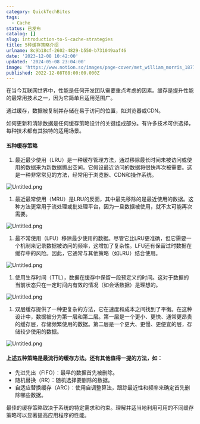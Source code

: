 ```yaml
---
category: QuickTechBites
tags:
  - Cache
status: 已发布
catalog: []
slug: introduction-to-5-cache-strategies
title: 5种缓存策略介绍
urlname: 8c9b18cf-2602-4829-b550-b731049aaf46
date: '2023-12-08 10:42:00'
updated: '2024-05-08 23:04:00'
image: 'https://www.notion.so/images/page-cover/met_william_morris_1877_willow.jpg'
published: 2022-12-08T08:00:00.000Z
---
```


在当今互联网世界中，性能是任何开发团队需要重点考虑的因素。缓存是提升性能的最常用技术之一，因为它简单且适用范围广。


通过缓存，数据被复制并存储在易于访问的位置，如浏览器或CDN。


如何更新和清除数据是任何缓存策略设计的关键组成部分。有许多技术可供选择，每种技术都有其独特的适用场景。


#### 五种缓存策略

1. 最近最少使用（LRU）是一种缓存管理方法，通过移除最长时间未被访问或使用的数据来为新数据腾出空间。它假设最近访问的数据将很快再次被需要。这是一种非常常见的方法，经常用于浏览器、CDN和操作系统。

![Untitled.png](https://prod-files-secure.s3.us-west-2.amazonaws.com/5d24fe63-e567-4804-86f9-9fdc62e13082/74494354-3dc7-4fc2-be3e-7e15913b3f24/Untitled.png?X-Amz-Algorithm=AWS4-HMAC-SHA256&X-Amz-Content-Sha256=UNSIGNED-PAYLOAD&X-Amz-Credential=ASIAZI2LB466WPKX6SQI%2F20250314%2Fus-west-2%2Fs3%2Faws4_request&X-Amz-Date=20250314T053743Z&X-Amz-Expires=3600&X-Amz-Security-Token=IQoJb3JpZ2luX2VjEJ3%2F%2F%2F%2F%2F%2F%2F%2F%2F%2FwEaCXVzLXdlc3QtMiJIMEYCIQDezVQwU6b6diqX1fBT8CQHC1%2BwgGs6hr2cw72EhkjE1AIhAPDDpJnSfrwFAv0H94PKZFnGS5WAsxC0c6rzhc4cc2UpKogECOb%2F%2F%2F%2F%2F%2F%2F%2F%2F%2FwEQABoMNjM3NDIzMTgzODA1IgzD6y8XVyATvM%2F4ypEq3AO%2BsxAo9UG%2FdBo%2Bv%2FfjwmwV5tSyCcM93h%2Fc9NY094m4hw%2FASxJ%2Br3z8FNWQYuzJ9IgVrJfF0b3IUloigSaSvRdqmy0reHDNFvb5tErDTx2UYlXiwi4jmBj8fF1p2dICXbaqb12r1hqXiUpbT1ogTRfYwMPq8kvA5YXTmLPIKypKD%2B0x6bA4jGPB8KnwYff5%2BXqMLUNcy%2F1HhMWg2F5XvCxGKddv2KtGD%2FAMmduK4XvFOrCWTr%2FprP9Pg%2BCvwgsyD4Vl8sc9kFxQFEGVdwCKs7I9why5HThv3sott6%2BdLhtvV9EmYXWiqBc044F0ssJmzACN3qLXjgEUCnziF5JA8OeDTj0vWcUpcFxaGRMIG4oAxHvOdaG%2BMraexpFuSeMl8ivByaBKSjRdpfYh8FkwCM6zObyj0eQTsxRUqKt2rl1kPE%2FZZQkz1II3WaQZ7ZxGd%2BQIJjioe3WYVNChapLDh4XBUkHZ5uE40QOUrAFDo4sXGxXNB41lsWe6RK8PnJp6MPBSzTpdyfVGh7uBWAKVz%2BSp0lbgWVSKNiNzQG5yJGbCxHW5WB4UYyQHc976RoaaQQe9GSDTbfcj18%2F33kU5fyUcYMXbgg6tigA6f1xAwg8lCen%2FUpBJabmPQ0zA7zCc6s6%2BBjqkAeppQHv%2BKSulRptGZSa3qac9UKEAXvzjD5e2FL3Ep%2FPIMwH3xl1GPRDLgqOoMSHUr5usMZXCw36IfeaKbhyZhrF6dOUN51EQoQZ6Cjkn4HprjnXTAK0iGX%2B5H8cXeECvUpUHiYszyTP3VBYKxkdXLL3EqKOOlZhTgTFQsKH61XKSWtSSDdWN9E6KtrBbeH9%2B8lMc%2FRGq66ge3svpoYs%2B7BpE%2BVMa&X-Amz-Signature=76da6d1badc43ff5e42be51edd9f713c792fd11853c291b14b1593dcfdc1a520&X-Amz-SignedHeaders=host&x-id=GetObject)

1. 最近最常使用（MRU）是LRU的反面，其中最先移除的是最近使用的数据。这种方法更常用于流处理或批处理平台，因为一旦数据被使用，就不太可能再次需要。

![Untitled.png](https://prod-files-secure.s3.us-west-2.amazonaws.com/5d24fe63-e567-4804-86f9-9fdc62e13082/9394e615-e149-4cd8-9a1b-e3c39cda8184/Untitled.png?X-Amz-Algorithm=AWS4-HMAC-SHA256&X-Amz-Content-Sha256=UNSIGNED-PAYLOAD&X-Amz-Credential=ASIAZI2LB466WPKX6SQI%2F20250314%2Fus-west-2%2Fs3%2Faws4_request&X-Amz-Date=20250314T053743Z&X-Amz-Expires=3600&X-Amz-Security-Token=IQoJb3JpZ2luX2VjEJ3%2F%2F%2F%2F%2F%2F%2F%2F%2F%2FwEaCXVzLXdlc3QtMiJIMEYCIQDezVQwU6b6diqX1fBT8CQHC1%2BwgGs6hr2cw72EhkjE1AIhAPDDpJnSfrwFAv0H94PKZFnGS5WAsxC0c6rzhc4cc2UpKogECOb%2F%2F%2F%2F%2F%2F%2F%2F%2F%2FwEQABoMNjM3NDIzMTgzODA1IgzD6y8XVyATvM%2F4ypEq3AO%2BsxAo9UG%2FdBo%2Bv%2FfjwmwV5tSyCcM93h%2Fc9NY094m4hw%2FASxJ%2Br3z8FNWQYuzJ9IgVrJfF0b3IUloigSaSvRdqmy0reHDNFvb5tErDTx2UYlXiwi4jmBj8fF1p2dICXbaqb12r1hqXiUpbT1ogTRfYwMPq8kvA5YXTmLPIKypKD%2B0x6bA4jGPB8KnwYff5%2BXqMLUNcy%2F1HhMWg2F5XvCxGKddv2KtGD%2FAMmduK4XvFOrCWTr%2FprP9Pg%2BCvwgsyD4Vl8sc9kFxQFEGVdwCKs7I9why5HThv3sott6%2BdLhtvV9EmYXWiqBc044F0ssJmzACN3qLXjgEUCnziF5JA8OeDTj0vWcUpcFxaGRMIG4oAxHvOdaG%2BMraexpFuSeMl8ivByaBKSjRdpfYh8FkwCM6zObyj0eQTsxRUqKt2rl1kPE%2FZZQkz1II3WaQZ7ZxGd%2BQIJjioe3WYVNChapLDh4XBUkHZ5uE40QOUrAFDo4sXGxXNB41lsWe6RK8PnJp6MPBSzTpdyfVGh7uBWAKVz%2BSp0lbgWVSKNiNzQG5yJGbCxHW5WB4UYyQHc976RoaaQQe9GSDTbfcj18%2F33kU5fyUcYMXbgg6tigA6f1xAwg8lCen%2FUpBJabmPQ0zA7zCc6s6%2BBjqkAeppQHv%2BKSulRptGZSa3qac9UKEAXvzjD5e2FL3Ep%2FPIMwH3xl1GPRDLgqOoMSHUr5usMZXCw36IfeaKbhyZhrF6dOUN51EQoQZ6Cjkn4HprjnXTAK0iGX%2B5H8cXeECvUpUHiYszyTP3VBYKxkdXLL3EqKOOlZhTgTFQsKH61XKSWtSSDdWN9E6KtrBbeH9%2B8lMc%2FRGq66ge3svpoYs%2B7BpE%2BVMa&X-Amz-Signature=2d3698c4b444abb2afc2c90d9f5b8eaadbf8bb170fa1670bd90e6c69a8156d67&X-Amz-SignedHeaders=host&x-id=GetObject)

1. 最不常使用（LFU）移除最少使用的数据。尽管它比LRU更准确，但它需要一个机制来记录数据被访问的频率，这增加了复杂性。LFU还有保留过时数据在缓存中的风险。因此，它通常与其他策略（如LRU）结合使用。

![Untitled.png](https://prod-files-secure.s3.us-west-2.amazonaws.com/5d24fe63-e567-4804-86f9-9fdc62e13082/ff489bb8-941e-4617-b208-e17020ed7ada/Untitled.png?X-Amz-Algorithm=AWS4-HMAC-SHA256&X-Amz-Content-Sha256=UNSIGNED-PAYLOAD&X-Amz-Credential=ASIAZI2LB466WPKX6SQI%2F20250314%2Fus-west-2%2Fs3%2Faws4_request&X-Amz-Date=20250314T053743Z&X-Amz-Expires=3600&X-Amz-Security-Token=IQoJb3JpZ2luX2VjEJ3%2F%2F%2F%2F%2F%2F%2F%2F%2F%2FwEaCXVzLXdlc3QtMiJIMEYCIQDezVQwU6b6diqX1fBT8CQHC1%2BwgGs6hr2cw72EhkjE1AIhAPDDpJnSfrwFAv0H94PKZFnGS5WAsxC0c6rzhc4cc2UpKogECOb%2F%2F%2F%2F%2F%2F%2F%2F%2F%2FwEQABoMNjM3NDIzMTgzODA1IgzD6y8XVyATvM%2F4ypEq3AO%2BsxAo9UG%2FdBo%2Bv%2FfjwmwV5tSyCcM93h%2Fc9NY094m4hw%2FASxJ%2Br3z8FNWQYuzJ9IgVrJfF0b3IUloigSaSvRdqmy0reHDNFvb5tErDTx2UYlXiwi4jmBj8fF1p2dICXbaqb12r1hqXiUpbT1ogTRfYwMPq8kvA5YXTmLPIKypKD%2B0x6bA4jGPB8KnwYff5%2BXqMLUNcy%2F1HhMWg2F5XvCxGKddv2KtGD%2FAMmduK4XvFOrCWTr%2FprP9Pg%2BCvwgsyD4Vl8sc9kFxQFEGVdwCKs7I9why5HThv3sott6%2BdLhtvV9EmYXWiqBc044F0ssJmzACN3qLXjgEUCnziF5JA8OeDTj0vWcUpcFxaGRMIG4oAxHvOdaG%2BMraexpFuSeMl8ivByaBKSjRdpfYh8FkwCM6zObyj0eQTsxRUqKt2rl1kPE%2FZZQkz1II3WaQZ7ZxGd%2BQIJjioe3WYVNChapLDh4XBUkHZ5uE40QOUrAFDo4sXGxXNB41lsWe6RK8PnJp6MPBSzTpdyfVGh7uBWAKVz%2BSp0lbgWVSKNiNzQG5yJGbCxHW5WB4UYyQHc976RoaaQQe9GSDTbfcj18%2F33kU5fyUcYMXbgg6tigA6f1xAwg8lCen%2FUpBJabmPQ0zA7zCc6s6%2BBjqkAeppQHv%2BKSulRptGZSa3qac9UKEAXvzjD5e2FL3Ep%2FPIMwH3xl1GPRDLgqOoMSHUr5usMZXCw36IfeaKbhyZhrF6dOUN51EQoQZ6Cjkn4HprjnXTAK0iGX%2B5H8cXeECvUpUHiYszyTP3VBYKxkdXLL3EqKOOlZhTgTFQsKH61XKSWtSSDdWN9E6KtrBbeH9%2B8lMc%2FRGq66ge3svpoYs%2B7BpE%2BVMa&X-Amz-Signature=d29a34355ff8cc498e67de000b7385701c091c95f2a6b3319187ba42164418a9&X-Amz-SignedHeaders=host&x-id=GetObject)

1. 使用生存时间（TTL），数据在缓存中保留一段预定义的时间。这对于数据的当前状态只在一定时间内有效的情况（如会话数据）是理想的。

![Untitled.png](https://prod-files-secure.s3.us-west-2.amazonaws.com/5d24fe63-e567-4804-86f9-9fdc62e13082/480ed8d3-f3c7-4a40-a9c6-4ca2e915c139/Untitled.png?X-Amz-Algorithm=AWS4-HMAC-SHA256&X-Amz-Content-Sha256=UNSIGNED-PAYLOAD&X-Amz-Credential=ASIAZI2LB466WPKX6SQI%2F20250314%2Fus-west-2%2Fs3%2Faws4_request&X-Amz-Date=20250314T053743Z&X-Amz-Expires=3600&X-Amz-Security-Token=IQoJb3JpZ2luX2VjEJ3%2F%2F%2F%2F%2F%2F%2F%2F%2F%2FwEaCXVzLXdlc3QtMiJIMEYCIQDezVQwU6b6diqX1fBT8CQHC1%2BwgGs6hr2cw72EhkjE1AIhAPDDpJnSfrwFAv0H94PKZFnGS5WAsxC0c6rzhc4cc2UpKogECOb%2F%2F%2F%2F%2F%2F%2F%2F%2F%2FwEQABoMNjM3NDIzMTgzODA1IgzD6y8XVyATvM%2F4ypEq3AO%2BsxAo9UG%2FdBo%2Bv%2FfjwmwV5tSyCcM93h%2Fc9NY094m4hw%2FASxJ%2Br3z8FNWQYuzJ9IgVrJfF0b3IUloigSaSvRdqmy0reHDNFvb5tErDTx2UYlXiwi4jmBj8fF1p2dICXbaqb12r1hqXiUpbT1ogTRfYwMPq8kvA5YXTmLPIKypKD%2B0x6bA4jGPB8KnwYff5%2BXqMLUNcy%2F1HhMWg2F5XvCxGKddv2KtGD%2FAMmduK4XvFOrCWTr%2FprP9Pg%2BCvwgsyD4Vl8sc9kFxQFEGVdwCKs7I9why5HThv3sott6%2BdLhtvV9EmYXWiqBc044F0ssJmzACN3qLXjgEUCnziF5JA8OeDTj0vWcUpcFxaGRMIG4oAxHvOdaG%2BMraexpFuSeMl8ivByaBKSjRdpfYh8FkwCM6zObyj0eQTsxRUqKt2rl1kPE%2FZZQkz1II3WaQZ7ZxGd%2BQIJjioe3WYVNChapLDh4XBUkHZ5uE40QOUrAFDo4sXGxXNB41lsWe6RK8PnJp6MPBSzTpdyfVGh7uBWAKVz%2BSp0lbgWVSKNiNzQG5yJGbCxHW5WB4UYyQHc976RoaaQQe9GSDTbfcj18%2F33kU5fyUcYMXbgg6tigA6f1xAwg8lCen%2FUpBJabmPQ0zA7zCc6s6%2BBjqkAeppQHv%2BKSulRptGZSa3qac9UKEAXvzjD5e2FL3Ep%2FPIMwH3xl1GPRDLgqOoMSHUr5usMZXCw36IfeaKbhyZhrF6dOUN51EQoQZ6Cjkn4HprjnXTAK0iGX%2B5H8cXeECvUpUHiYszyTP3VBYKxkdXLL3EqKOOlZhTgTFQsKH61XKSWtSSDdWN9E6KtrBbeH9%2B8lMc%2FRGq66ge3svpoYs%2B7BpE%2BVMa&X-Amz-Signature=ff2bb5eeee5b551dc90130ae251de31f5eb82975c3e9590146bdac85586fb5f2&X-Amz-SignedHeaders=host&x-id=GetObject)

1. 双层缓存提供了一种更复杂的方法，它在速度和成本之间找到了平衡。在这种设计中，数据被分为第一层和第二层。第一层是一个更小、更快、通常更昂贵的缓存层，存储频繁使用的数据。第二层是一个更大、更慢、更便宜的层，存储较少使用的数据。

![Untitled.png](https://prod-files-secure.s3.us-west-2.amazonaws.com/5d24fe63-e567-4804-86f9-9fdc62e13082/35e68090-275d-4707-9e9a-ce86f000e9eb/Untitled.png?X-Amz-Algorithm=AWS4-HMAC-SHA256&X-Amz-Content-Sha256=UNSIGNED-PAYLOAD&X-Amz-Credential=ASIAZI2LB466WPKX6SQI%2F20250314%2Fus-west-2%2Fs3%2Faws4_request&X-Amz-Date=20250314T053743Z&X-Amz-Expires=3600&X-Amz-Security-Token=IQoJb3JpZ2luX2VjEJ3%2F%2F%2F%2F%2F%2F%2F%2F%2F%2FwEaCXVzLXdlc3QtMiJIMEYCIQDezVQwU6b6diqX1fBT8CQHC1%2BwgGs6hr2cw72EhkjE1AIhAPDDpJnSfrwFAv0H94PKZFnGS5WAsxC0c6rzhc4cc2UpKogECOb%2F%2F%2F%2F%2F%2F%2F%2F%2F%2FwEQABoMNjM3NDIzMTgzODA1IgzD6y8XVyATvM%2F4ypEq3AO%2BsxAo9UG%2FdBo%2Bv%2FfjwmwV5tSyCcM93h%2Fc9NY094m4hw%2FASxJ%2Br3z8FNWQYuzJ9IgVrJfF0b3IUloigSaSvRdqmy0reHDNFvb5tErDTx2UYlXiwi4jmBj8fF1p2dICXbaqb12r1hqXiUpbT1ogTRfYwMPq8kvA5YXTmLPIKypKD%2B0x6bA4jGPB8KnwYff5%2BXqMLUNcy%2F1HhMWg2F5XvCxGKddv2KtGD%2FAMmduK4XvFOrCWTr%2FprP9Pg%2BCvwgsyD4Vl8sc9kFxQFEGVdwCKs7I9why5HThv3sott6%2BdLhtvV9EmYXWiqBc044F0ssJmzACN3qLXjgEUCnziF5JA8OeDTj0vWcUpcFxaGRMIG4oAxHvOdaG%2BMraexpFuSeMl8ivByaBKSjRdpfYh8FkwCM6zObyj0eQTsxRUqKt2rl1kPE%2FZZQkz1II3WaQZ7ZxGd%2BQIJjioe3WYVNChapLDh4XBUkHZ5uE40QOUrAFDo4sXGxXNB41lsWe6RK8PnJp6MPBSzTpdyfVGh7uBWAKVz%2BSp0lbgWVSKNiNzQG5yJGbCxHW5WB4UYyQHc976RoaaQQe9GSDTbfcj18%2F33kU5fyUcYMXbgg6tigA6f1xAwg8lCen%2FUpBJabmPQ0zA7zCc6s6%2BBjqkAeppQHv%2BKSulRptGZSa3qac9UKEAXvzjD5e2FL3Ep%2FPIMwH3xl1GPRDLgqOoMSHUr5usMZXCw36IfeaKbhyZhrF6dOUN51EQoQZ6Cjkn4HprjnXTAK0iGX%2B5H8cXeECvUpUHiYszyTP3VBYKxkdXLL3EqKOOlZhTgTFQsKH61XKSWtSSDdWN9E6KtrBbeH9%2B8lMc%2FRGq66ge3svpoYs%2B7BpE%2BVMa&X-Amz-Signature=5ed9ec62d3bd2c672831fa56254427dbc0bfe935e313753d4049dcabd24ebbe2&X-Amz-SignedHeaders=host&x-id=GetObject)


#### 上述五种策略是最流行的缓存方法。还有其他值得一提的方法，如：

- 先进先出（FIFO）：最早的数据首先被删除。
- 随机替换（RR）：随机选择要删除的数据。
- 自适应替换缓存（ARC）：使用自调整算法，跟踪最近性和频率来确定首先删除哪些数据。

最佳的缓存策略取决于系统的特定需求和约束。理解并适当地利用可用的不同缓存策略可以显著提高应用程序的性能。

